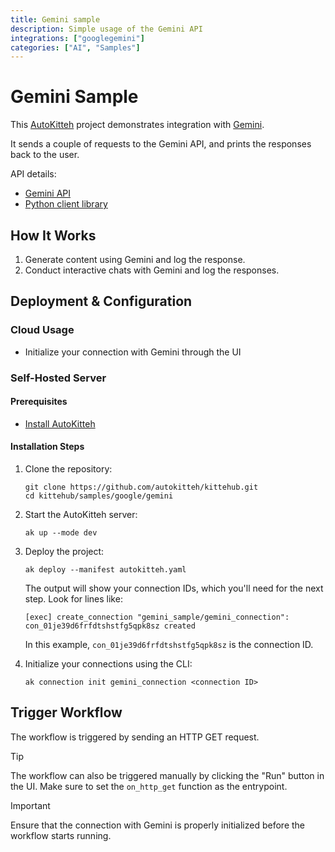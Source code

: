 ```yaml
---
title: Gemini sample
description: Simple usage of the Gemini API
integrations: ["googlegemini"]
categories: ["AI", "Samples"]
---
```


# Gemini Sample

This [AutoKitteh](https://github.com/autokitteh/autokitteh) project
demonstrates integration with [Gemini](https://gemini.google.com).

It sends a couple of requests to the Gemini API, and prints the responses
back to the user.

API details:

- [Gemini API](https://ai.google.dev)
- [Python client library](https://github.com/google-gemini/generative-ai-python/blob/main/docs/api/google/generativeai.md)

## How It Works

1. Generate content using Gemini and log the response.
2. Conduct interactive chats with Gemini and log the responses.

## Deployment & Configuration

### Cloud Usage

- Initialize your connection with Gemini through the UI

### Self-Hosted Server

#### Prerequisites

- [Install AutoKitteh](https://docs.autokitteh.com/get_started/install)

#### Installation Steps

1. Clone the repository:

   ```shell
   git clone https://github.com/autokitteh/kittehub.git
   cd kittehub/samples/google/gemini
   ```

2. Start the AutoKitteh server:

   ```shell
   ak up --mode dev
   ```

3. Deploy the project:

   ```shell
   ak deploy --manifest autokitteh.yaml
   ```

   The output will show your connection IDs, which you'll need for the next step. Look for lines like:

   ```shell
   [exec] create_connection "gemini_sample/gemini_connection": con_01je39d6frfdtshstfg5qpk8sz created
   ```

   In this example, `con_01je39d6frfdtshstfg5qpk8sz` is the connection ID.

4. Initialize your connections using the CLI:
   ```shell
   ak connection init gemini_connection <connection ID>
   ```

## Trigger Workflow

The workflow is triggered by sending an HTTP GET request.

> [!TIP]
> The workflow can also be triggered manually by clicking the "Run" button in the UI. Make sure to set the `on_http_get` function as the entrypoint.

> [!IMPORTANT]
> Ensure that the connection with Gemini is properly initialized before the workflow starts running.
